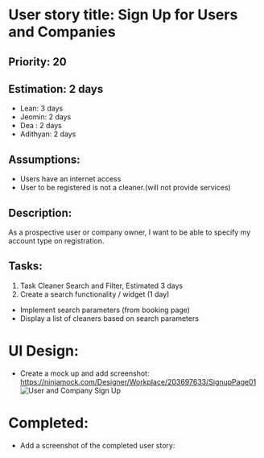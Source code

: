 # User story title: Sign Up for Users and Companies

## Priority: 20

## Estimation: 2 days

* Lean: 3 days
* Jeomin: 2 days
*  Dea : 2 days
* Adithyan: 2 days

## Assumptions:
- Users have an internet access
- User to be registered is not a cleaner.(will not provide services)

## Description: 
As a prospective user or company owner, I want to be able to specify my account type on registration.

## Tasks:

1. Task Cleaner Search and Filter, Estimated 3 days
2. Create a search functionality / widget (1 day)
  - Implement search parameters (from booking page)
  - Display a list of cleaners based on search parameters



# UI Design:
* Create a mock up and add screenshot: https://ninjamock.com/Designer/Workplace/203697633/SignupPage01
  ![User and Company Sign Up](https://github.com/user-attachments/assets/b75d5510-9d05-4737-a3ed-84564bb5d4ba)


# Completed:
* Add a screenshot of the completed user story: 


